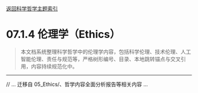 [返回科学哲学主题索引](./README.md)

# 07.1.4 伦理学（Ethics）

> 本文档系统整理科学哲学中的伦理学内容，包括科学伦理、技术伦理、人工智能伦理、责任与规范等，严格树形编号、目录、本地跳转锚点与交叉引用，内容持续规范化中。

---

// ... 迁移自 05_Ethics/、哲学内容全面分析报告等相关内容 ... 